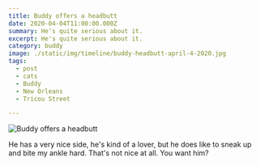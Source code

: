 ```yaml
---
title: Buddy offers a headbutt
date: 2020-04-04T11:00:00.000Z
summary: He's quite serious about it.
excerpt: He's quite serious about it.
category: buddy
image: ./static/img/timeline/buddy-headbutt-april-4-2020.jpg
tags:
  - post
  - cats
  - Buddy
  - New Orleans
  - Tricou Street

---
```


![Buddy offers a headbutt](/static/img/buddy/buddy-headbutt-april-4-2020.jpg "Buddy offers a headbutt")

He has a very nice side, he's kind of a lover, but he does like to sneak up and bite my ankle hard. That's not nice at all. You want him?